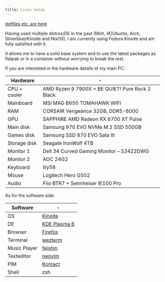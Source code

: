 ```yaml
---
title: Linux Setup
---
```


[dotfiles etc. are here](https://github.com/clemak27/linux_setup)

Having used multiple distros/DE in the past (Mint, (K)Ubuntu, Arch,
Silverblue/Kinoite and NixOS), I am currently using Fedora Kinoite and am fully
satisfied with it.

It allows me to have a solid base system and to use the latest packages as
flatpak or in a container without worrying to break the rest.

If you are interested in the hardware details of my main PC:

| Hardware     | -                                               |
| ------------ | ----------------------------------------------- |
| CPU + cooler | AMD Ryzen 9 7900X + BE QUIET! Pure Rock 2 Black |
| Mainboard    | MSI MAG B650 TOMAHAWK WIFI                      |
| RAM          | CORSAIR Vengeance 32GB, DDR5-6000               |
| GPU          | SAPPHIRE AMD Radeon RX 6700 XT Pulse            |
| Main disk    | Samsung 970 EVO NVMe M.2 SSD 500GB              |
| Games disk   | Samsung SSD 870 EVO Sata III                    |
| Storage disk | Seagate IronWolf 4TB                            |
| Monitor 1    | Dell 34 Curved Gaming Monitor – S3422DWG        |
| Monitor 2    | AOC 24G2                                        |
| Keyboard     | lily58                                          |
| Mouse        | Logitech Hero G502                              |
| Audio        | Fiio BTR7 + Sennheiser IE100 Pro                |

As for the software side:

| Software     | -                                                             |
| ------------ | ------------------------------------------------------------- |
| OS           | [Kinoite](https://fedoraproject.org/atomic-desktops/kinoite/) |
| DE           | [KDE Plasma 6](https://kde.org/)                              |
| Browser      | [Firefox](https://www.mozilla.org/en-US/firefox/)             |
| Terminal     | [wezterm](https://wezfurlong.org/wezterm/)                    |
| Music Player | [feishin](https://github.com/jeffvli/feishin)                 |
| Texteditor   | [neovim](https://neovim.io/)                                  |
| PIM          | [Kontact](https://userbase.kde.org/Kontact)                   |
| Shell        | zsh                                                           |
